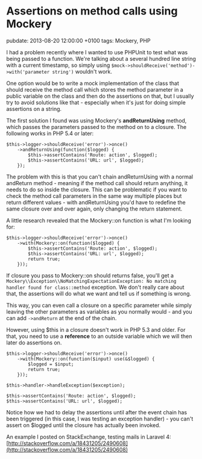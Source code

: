 # Assertions on method calls using Mockery
pubdate: 2013-08-20 12:00:00 +0100
tags: Mockery, PHP

I had a problem recently where I wanted to use PHPUnit to test what was being passed to a function. We're talking about a several hundred line string with a current timestamp, so simply using `$mock->shouldReceive('method')->with('parameter string')` wouldn't work.

One option would be to write a mock implementation of the class that should receive the method call which stores the method parameter in a public variable on the class and then do the assertions on that, but I usually try to avoid solutions like that - especially when it's just for doing simple assertions on a string.

The first solution I found was using Mockery's **andReturnUsing** method, which passes the parameters passed to the method on to a closure. The following works in PHP 5.4 or later:

	$this->logger->shouldReceive('error')->once()
		->andReturnUsing(function($logged) {
			$this->assertContains('Route: action', $logged);
			$this->assertContains('URL: url', $logged);
		});

The problem with this is that you can't chain andReturnUsing with a normal andReturn method - meaning if the method call should return anything, it needs to do so inside the closure. This can be problematic if you want to check the method call parameters in the same way multiple places but return different values - with andReturnUsing you'd have to redefine the same closure over and over again, only changing the return statement.

A little research revealed that the Mockery::on function is what I'm looking for:

	$this->logger->shouldReceive('error')->once()
		->with(Mockery::on(function($logged) {
			$this->assertContains('Route: action', $logged);
			$this->assertContains('URL: url', $logged);
			return true;
		}));

If closure you pass to Mockery::on should returns false, you'll get a `Mockery\\Exception\\NoMatchingExpectationException: No matching handler found for class::method` exception. We don't really care about that, the assertions will do what we want and tell us if something is wrong.

This way, you can even call a closure on a specific parameter while simply leaving the other parameters as variables as you normally would - and you can add `->andReturn` at the end of the chain.

However, using $this in a closure doesn't work in PHP 5.3 and older. For that, you need to use a **reference** to an outside variable which we will then later do assertions on.

	$this->logger->shouldReceive('error')->once()
		->with(Mockery::on(function($input) use(&$logged) {
			$logged = $input;
			return true;
		}));
	
	$this->handler->handleException($exception);
	
	$this->assertContains('Route: action', $logged);
	$this->assertContains('URL: url', $logged);

Notice how we had to delay the assertions until after the event chain has been triggered (in this case, I was testing an exception handler) - you can't assert on $logged until the closure has actually been invoked.

An example I posted on StackExchange, testing mails in Laravel 4: [http://stackoverflow.com/a/18431205/2490608](http://stackoverflow.com/a/18431205/2490608)